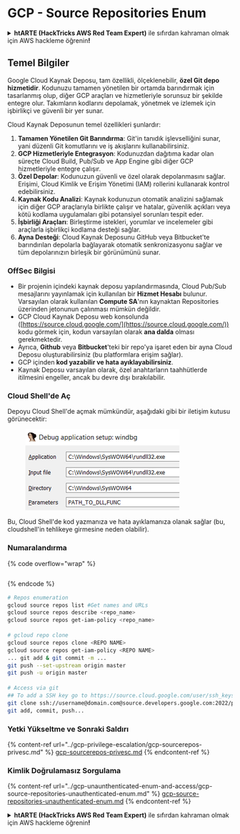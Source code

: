 # GCP - Source Repositories Enum

<details>

<summary><strong>htARTE (HackTricks AWS Red Team Expert)</strong> ile sıfırdan kahraman olmak için AWS hackleme öğrenin<strong>!</strong></summary>

HackTricks'i desteklemenin diğer yolları:

* Şirketinizi HackTricks'te **reklamınızı görmek** veya **HackTricks'i PDF olarak indirmek** için [**ABONELİK PLANLARI**](https://github.com/sponsors/carlospolop)'na göz atın!
* [**Resmi PEASS & HackTricks ürünlerini**](https://peass.creator-spring.com) edinin
* [**The PEASS Ailesi'ni**](https://opensea.io/collection/the-peass-family) keşfedin, özel [**NFT'lerimiz**](https://opensea.io/collection/the-peass-family) koleksiyonumuz
* 💬 [**Discord grubuna**](https://discord.gg/hRep4RUj7f) veya [**telegram grubuna**](https://t.me/peass) **katılın** veya **Twitter** 🐦 [**@carlospolopm**](https://twitter.com/carlospolopm)'u **takip edin**.
* **Hacking hilelerinizi** [**HackTricks**](https://github.com/carlospolop/hacktricks) ve [**HackTricks Cloud**](https://github.com/carlospolop/hacktricks-cloud) github reposuna **PR göndererek** paylaşın.

</details>

## Temel Bilgiler <a href="#reviewing-cloud-git-repositories" id="reviewing-cloud-git-repositories"></a>

Google Cloud Kaynak Deposu, tam özellikli, ölçeklenebilir, **özel Git depo hizmetidir**. Kodunuzu tamamen yönetilen bir ortamda barındırmak için tasarlanmış olup, diğer GCP araçları ve hizmetleriyle sorunsuz bir şekilde entegre olur. Takımların kodlarını depolamak, yönetmek ve izlemek için işbirlikçi ve güvenli bir yer sunar.

Cloud Kaynak Deposunun temel özellikleri şunlardır:

1. **Tamamen Yönetilen Git Barındırma**: Git'in tanıdık işlevselliğini sunar, yani düzenli Git komutlarını ve iş akışlarını kullanabilirsiniz.
2. **GCP Hizmetleriyle Entegrasyon**: Kodunuzdan dağıtıma kadar olan süreçte Cloud Build, Pub/Sub ve App Engine gibi diğer GCP hizmetleriyle entegre çalışır.
3. **Özel Depolar**: Kodunuzun güvenli ve özel olarak depolanmasını sağlar. Erişimi, Cloud Kimlik ve Erişim Yönetimi (IAM) rollerini kullanarak kontrol edebilirsiniz.
4. **Kaynak Kodu Analizi**: Kaynak kodunuzun otomatik analizini sağlamak için diğer GCP araçlarıyla birlikte çalışır ve hatalar, güvenlik açıkları veya kötü kodlama uygulamaları gibi potansiyel sorunları tespit eder.
5. **İşbirliği Araçları**: Birleştirme istekleri, yorumlar ve incelemeler gibi araçlarla işbirlikçi kodlama desteği sağlar.
6. **Ayna Desteği**: Cloud Kaynak Deposunu GitHub veya Bitbucket'te barındırılan depolarla bağlayarak otomatik senkronizasyonu sağlar ve tüm depolarınızın birleşik bir görünümünü sunar.

### OffSec Bilgisi <a href="#reviewing-cloud-git-repositories" id="reviewing-cloud-git-repositories"></a>

* Bir projenin içindeki kaynak deposu yapılandırmasında, Cloud Pub/Sub mesajlarını yayınlamak için kullanılan bir **Hizmet Hesabı** bulunur. Varsayılan olarak kullanılan **Compute SA**'nın kaynaktan Repositories üzerinden jetonunun çalınması mümkün değildir.
* GCP Cloud Kaynak Deposu web konsolunda ([https://source.cloud.google.com/](https://source.cloud.google.com/)) kodu görmek için, kodun varsayılan olarak **ana dalda** olması gerekmektedir.
* Ayrıca, **Github** veya **Bitbucket**'teki bir repo'ya işaret eden bir ayna Cloud Deposu oluşturabilirsiniz (bu platformlara erişim sağlar).
* GCP içinden **kod yazabilir ve hata ayıklayabilirsiniz**.
* Kaynak Deposu varsayılan olarak, özel anahtarların taahhütlerde itilmesini engeller, ancak bu devre dışı bırakılabilir.

### Cloud Shell'de Aç

Depoyu Cloud Shell'de açmak mümkündür, aşağıdaki gibi bir iletişim kutusu görünecektir:

<figure><img src="../../../.gitbook/assets/image (136).png" alt=""><figcaption></figcaption></figure>

Bu, Cloud Shell'de kod yazmanıza ve hata ayıklamanıza olanak sağlar (bu, cloudshell'in tehlikeye girmesine neden olabilir).

### Numaralandırma

{% code overflow="wrap" %}
```
```
{% endcode %}

```bash
# Repos enumeration
gcloud source repos list #Get names and URLs
gcloud source repos describe <repo_name>
gcloud source repos get-iam-policy <repo_name>

# gcloud repo clone
gcloud source repos clone <REPO NAME>
gcloud source repos get-iam-policy <REPO NAME>
... git add & git commit -m ...
git push --set-upstream origin master
git push -u origin master

# Access via git
## To add a SSH key go to https://source.cloud.google.com/user/ssh_keys (no gcloud command)
git clone ssh://username@domain.com@source.developers.google.com:2022/p/<proj-name>/r/<repo-name>
git add, commit, push...
```

### Yetki Yükseltme ve Sonraki Saldırı

{% content-ref url="../gcp-privilege-escalation/gcp-sourcerepos-privesc.md" %}
[gcp-sourcerepos-privesc.md](../gcp-privilege-escalation/gcp-sourcerepos-privesc.md)
{% endcontent-ref %}

### Kimlik Doğrulamasız Sorgulama

{% content-ref url="../gcp-unaunthenticated-enum-and-access/gcp-source-repositories-unauthenticated-enum.md" %}
[gcp-source-repositories-unauthenticated-enum.md](../gcp-unaunthenticated-enum-and-access/gcp-source-repositories-unauthenticated-enum.md)
{% endcontent-ref %}

<details>

<summary><strong>htARTE (HackTricks AWS Red Team Expert)</strong> ile sıfırdan kahraman olmak için AWS hackleme öğrenin<strong>!</strong></summary>

HackTricks'ı desteklemenin diğer yolları:

* Şirketinizi HackTricks'te **reklamınızı görmek** veya HackTricks'i **PDF olarak indirmek** için [**ABONELİK PLANLARI**](https://github.com/sponsors/carlospolop)'na göz atın!
* [**Resmi PEASS & HackTricks ürünlerini**](https://peass.creator-spring.com) edinin
* Özel [**NFT'lerden**](https://opensea.io/collection/the-peass-family) oluşan koleksiyonumuz [**The PEASS Family**](https://opensea.io/collection/the-peass-family)'yi keşfedin
* 💬 [**Discord grubuna**](https://discord.gg/hRep4RUj7f) veya [**telegram grubuna**](https://t.me/peass) **katılın** veya **Twitter** 🐦 [**@carlospolopm**](https://twitter.com/carlospolopm)'u **takip edin**.
* **Hacking hilelerinizi** [**HackTricks**](https://github.com/carlospolop/hacktricks) ve [**HackTricks Cloud**](https://github.com/carlospolop/hacktricks-cloud) github reposuna **PR göndererek** paylaşın.

</details>
